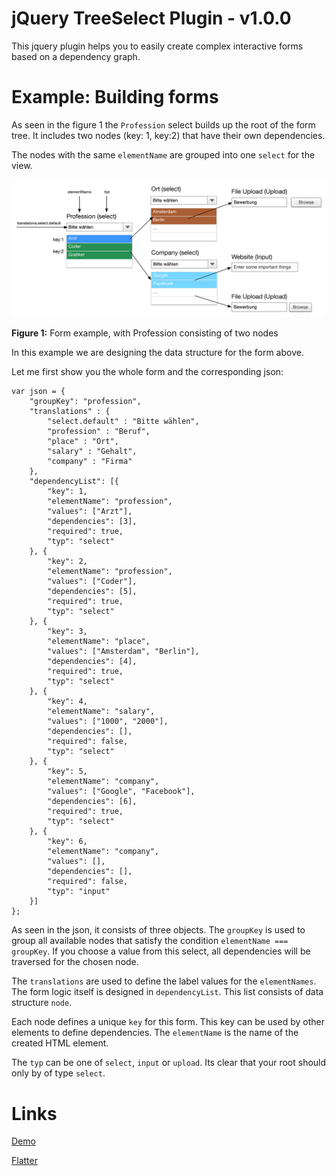 jQuery TreeSelect Plugin - v1.0.0 
=========================

This jquery plugin helps you to easily create complex interactive forms based on a dependency graph.

Example: Building forms
=========

As seen in the figure 1 the `Profession` select builds up the root of the form tree. It includes two nodes (key: 1, key:2) that have their own dependencies.

The nodes with the same `elementName` are grouped into one `select` for the view.

<img src="https://raw.githubusercontent.com/janessbach/jquery.treeselect/master/docs/img/jQuery.treeselect.png" width="600">

**Figure 1:** Form example, with Profession consisting of two nodes


In this example we are designing the data structure for the form above. 

Let me first show you the whole form and the corresponding json:

```
var json = {
    "groupKey": "profession",
    "translations" : {
        "select.default" : "Bitte wählen",
        "profession" : "Beruf",
        "place" : "Ort",
        "salary" : "Gehalt",
        "company" : "Firma"
    },
    "dependencyList": [{
        "key": 1,
        "elementName": "profession",
        "values": ["Arzt"],
        "dependencies": [3],
        "required": true,
        "typ": "select"
    }, {
        "key": 2,
        "elementName": "profession",
        "values": ["Coder"],
        "dependencies": [5],
        "required": true,
        "typ": "select"
    }, {
        "key": 3,
        "elementName": "place",
        "values": ["Amsterdam", "Berlin"],
        "dependencies": [4],
        "required": true,
        "typ": "select"
    }, {
        "key": 4,
        "elementName": "salary",
        "values": ["1000", "2000"],
        "dependencies": [],
        "required": false,
        "typ": "select"
    }, {
        "key": 5,
        "elementName": "company",
        "values": ["Google", "Facebook"],
        "dependencies": [6],
        "required": true,
        "typ": "select"
    }, {
        "key": 6,
        "elementName": "company",
        "values": [],
        "dependencies": [],
        "required": false,
        "typ": "input"
    }]
};
```

As seen in the json, it consists of three objects. The `groupKey` is used to group all available nodes that satisfy the condition `elementName === groupKey`. If you choose a value from this select, all dependencies will be traversed for the chosen node.

The `translations` are used to define the label values for the `elementNames`. The form logic itself is designed in `dependencyList`. This list consists of data structure `node`.

Each node defines a unique `key` for this form. This key can be used by other elements to define dependencies. The `elementName` is the name of the created HTML element.

The `typ` can be one of `select`, `input` or `upload`. Its clear that your root should only by of type `select`.

Links
=====

[Demo](http://www.google.com/)

[Flatter](http://www.google.com/)


